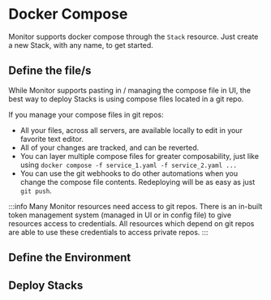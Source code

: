 # Docker Compose

Monitor supports docker compose through the `Stack` resource. Just create a new Stack, with any name, to get started.

## Define the file/s
While Monitor supports pasting in / managing the compose file in UI, the best way to deploy Stacks is using compose files located in a git repo.

If you manage your compose files in git repos:

- All your files, across all servers, are available locally to edit in your favorite text editor.
- All of your changes are tracked, and can be reverted.
- You can layer multiple compose files for greater composability, just like using `docker compose -f service_1.yaml -f service_2.yaml ...`
- You can use the git webhooks to do other automations when you change the compose file contents. Redeploying will be as easy as just `git push`.

:::info
Many Monitor resources need access to git repos. There is an in-built token management system (managed in UI or in config file) to give resources access to credentials.
All resources which depend on git repos are able to use these credentials to access private repos.
:::

## Define the Environment


## Deploy Stacks
